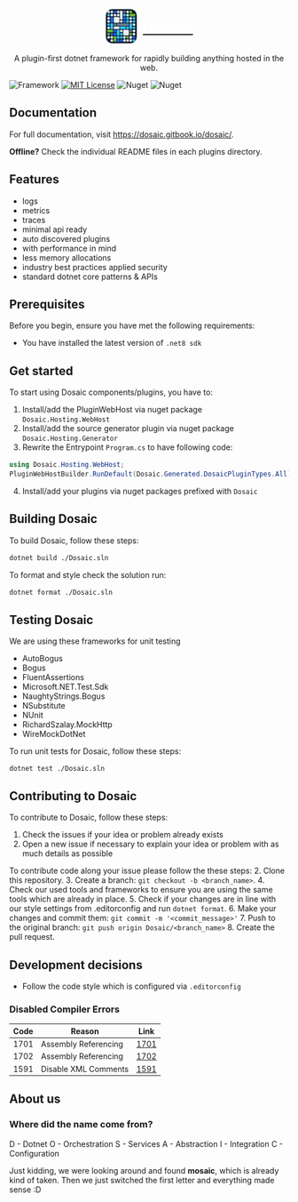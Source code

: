 <!-- # Dosaic -->

<div style="display: flex; justify-content: center; align-items: center;margin-top:10px">
  <a href="https://dosaic.gitbook.io/dosaic/" target="_blank" style="display: flex; align-items: center;">
    <picture>
      <source srcset="https://raw.githubusercontent.com/dosaic/dosaic/HEAD/.gitbook/assets/logo.svg .gitbook/assets/logo.svg, ">
      <!-- <source srcset=".gitbook/assets/logo.svg"> -->
      <img alt="Dosaic" src=".gitbook/assets/logo.svg" height="64">
    </picture>
    <span style="margin-left: 10px; font-size: 2em; color: white;">Dosaic</span>
  </a>
</div>

<p align="center">
  A plugin-first dotnet framework for rapidly building anything hosted in the web.
</p>

<p align="center">

![Framework](https://img.shields.io/badge/framework-net8.0-blueviolet?style=flat-square)
[![MIT License](https://img.shields.io/badge/license-MIT-%230b0?style=flat-square)](https://github.com/dosaic/dosaic/blob/main/LICENSE.txt)
![Nuget](https://img.shields.io/nuget/v/Dosaic.Hosting.Webhost?style=flat-square)
![Nuget](https://img.shields.io/nuget/dt/Dosaic.Hosting.Webhost?style=flat-square)

</p>

## Documentation

For full documentation, visit https://dosaic.gitbook.io/dosaic/.

**Offline?**
Check the individual README files in each plugins directory.

## Features

* logs
* metrics
* traces
* minimal api ready
* auto discovered plugins
* with performance in mind
* less memory allocations
* industry best practices applied security
* standard dotnet core patterns & APIs

## Prerequisites

Before you begin, ensure you have met the following requirements:

* You have installed the latest version of `.net8 sdk`


## Get started

To start using Dosaic components/plugins, you have to:

1. Install/add the PluginWebHost via nuget package `Dosaic.Hosting.WebHost`
2. Install/add the source generator plugin via nuget package `Dosaic.Hosting.Generator`
3. Rewrite the Entrypoint `Program.cs` to have following code:

```c#
using Dosaic.Hosting.WebHost;
PluginWebHostBuilder.RunDefault(Dosaic.Generated.DosaicPluginTypes.All);
```

4. Install/add your plugins via nuget packages prefixed with `Dosaic`


## Building Dosaic

To build Dosaic, follow these steps:

```sh
dotnet build ./Dosaic.sln
```

To format and style check the solution run:

```sh
dotnet format ./Dosaic.sln
```

## Testing Dosaic

We are using these frameworks for unit testing

* AutoBogus
* Bogus
* FluentAssertions
* Microsoft.NET.Test.Sdk
* NaughtyStrings.Bogus
* NSubstitute
* NUnit
* RichardSzalay.MockHttp
* WireMockDotNet

To run unit tests for Dosaic, follow these steps:

```
dotnet test ./Dosaic.sln
```

## Contributing to Dosaic

To contribute to Dosaic, follow these steps:

1. Check the issues if your idea or problem already exists
2. Open a new issue if necessary to explain your idea or problem with as much details as possible

To contribute code along your issue please follow the these steps:
2. Clone this repository.
3. Create a branch: `git checkout -b <branch_name>`.
4. Check our used tools and frameworks to ensure you are using the same tools which are already in place.
5. Check if your changes are in line with our style settings from .editorconfig and run `dotnet format`.
6. Make your changes and commit them: `git commit -m '<commit_message>'`
7. Push to the original branch: `git push origin Dosaic/<branch_name>`
8. Create the pull request.

## Development decisions

* Follow the code style which is configured via `.editorconfig`

### Disabled Compiler Errors

| Code | Reason                                      | Link                                                                                               |
| ---- | ------------------------------------------- | -------------------------------------------------------------------------------------------------- |
| 1701 | Assembly Referencing                        | [1701](https://docs.microsoft.com/en-us/dotnet/csharp/language-reference/compiler-messages/cs1701) |
| 1702 | Assembly Referencing                        | [1702](https://docs.microsoft.com/en-us/dotnet/csharp/misc/cs1702)                                 |
| 1591 | Disable XML Comments                        | [1591](https://docs.microsoft.com/en-us/dotnet/csharp/language-reference/compiler-messages/cs1591) |


## About us

### Where did the name come from?

D - Dotnet
O - Orchestration
S - Services
A - Abstraction
I - Integration
C - Configuration

Just kidding, we were looking around and found **mosaic**, which is already kind of taken. 
Then we just switched the first letter and everything made sense :D